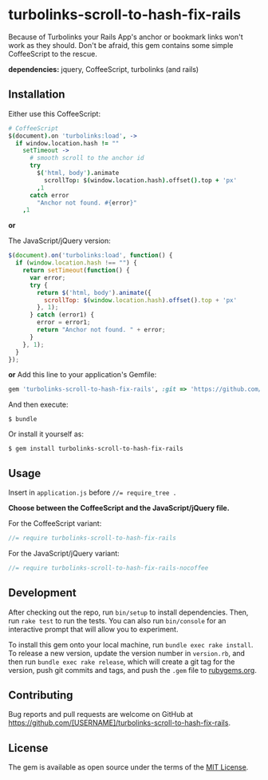 # turbolinks-scroll-to-hash-fix-rails

Because of Turbolinks your Rails App's anchor or bookmark links won't work as they should. Don't be afraid, this gem contains some simple CoffeeScript to the rescue.

**dependencies:** jquery, CoffeeScript, turbolinks (and rails)

## Installation

Either use this CoffeeScript:

``` CoffeeScript
# CoffeeScript
$(document).on 'turbolinks:load', ->
  if window.location.hash != ""
    setTimeout ->
      # smooth scroll to the anchor id
      try
        $('html, body').animate
          scrollTop: $(window.location.hash).offset().top + 'px'
        ,1
      catch error
        "Anchor not found. #{error}"
    ,1

```

**or**

The JavaScript/jQuery version:

``` javascript
$(document).on('turbolinks:load', function() {
  if (window.location.hash !== "") {
    return setTimeout(function() {
      var error;
      try {
        return $('html, body').animate({
          scrollTop: $(window.location.hash).offset().top + 'px'
        }, 1);
      } catch (error1) {
        error = error1;
        return "Anchor not found. " + error;
      }
    }, 1);
  }
});
```


**or**
Add this line to your application's Gemfile:

```ruby
gem 'turbolinks-scroll-to-hash-fix-rails', :git => 'https://github.com/simonneutert/turbolinks-scroll-to-hash-fix-rails'
```

And then execute:

    $ bundle

Or install it yourself as:

    $ gem install turbolinks-scroll-to-hash-fix-rails

## Usage
Insert in `application.js` before `//= require_tree .`

**Choose between the CoffeeScript and the JavaScript/jQuery file.**

For the CoffeeScript variant:
``` javascript
//= require turbolinks-scroll-to-hash-fix-rails
```

For the JavaScript/jQuery variant:
``` javascript
//= require turbolinks-scroll-to-hash-fix-rails-nocoffee
```

## Development

After checking out the repo, run `bin/setup` to install dependencies. Then, run `rake test` to run the tests. You can also run `bin/console` for an interactive prompt that will allow you to experiment.

To install this gem onto your local machine, run `bundle exec rake install`. To release a new version, update the version number in `version.rb`, and then run `bundle exec rake release`, which will create a git tag for the version, push git commits and tags, and push the `.gem` file to [rubygems.org](https://rubygems.org).

## Contributing

Bug reports and pull requests are welcome on GitHub at https://github.com/[USERNAME]/turbolinks-scroll-to-hash-fix-rails.


## License

The gem is available as open source under the terms of the [MIT License](http://opensource.org/licenses/MIT).
